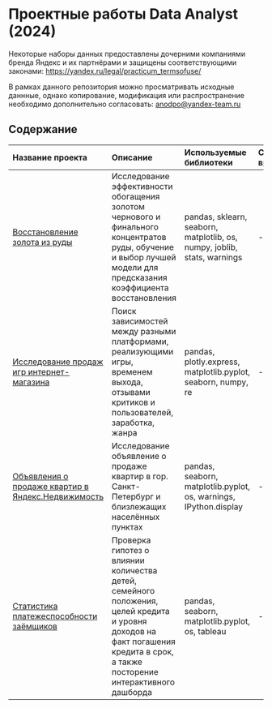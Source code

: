 # Проектные работы Data Analyst (2024)

Некоторые наборы данных предоставлены дочерними компаниями бренда Яндекс и их партнёрами и защищены соответствующими законами: https://yandex.ru/legal/practicum_termsofuse/

В рамках данного репозитория можно просматривать исходные даннные, однако копирование, модификация или распространение необходимо дополнительно согласовать: anodpo@yandex-team.ru


## Содержание
| Название проекта | Описание | Используемые библиотеки | Сложность, время |
| :---------------------- | :---------------------- | :---------------------- | :--------------------- |
| [Восстановление золота из руды](https://github.com/vulcan4ik/Yandex-Practicum/blob/main/notebooks/5-practicum-gold-recovery.ipynb) | Исследование эффективности обогащения золотом чернового и финального концентратов руды, обучение и выбор лучшей модели для предсказания коэффициента восстановления  | pandas, sklearn, seaborn, matplotlib, os, numpy, joblib, stats, warnings | -- /  25 ч|
| [Исследование продаж игр интернет-магазина](https://github.com/vulcan4ik/Yandex-Practicum/blob/main/notebooks/2-practicum-games-research.ipynb) | Поиск зависимостей между разными платформами, реализующими игры, временем выхода, отзывами критиков и пользователей, заработка, жанра  | pandas, plotly.express, matplotlib.pyplot, seaborn, numpy, re | --/ 15 ч|
| [Объявления о продаже квартир в Яндекс.Недвижимость](https://github.com/vulcan4ik/Yandex-Practicum/blob/main/notebooks/3-practicum-real-estate.ipynb) | Исследование объявление о продаже квартир в гор. Санкт-Петербург и близлежащих населённых пунктах | pandas, seaborn, matplotlib.pyplot, os, warnings, IPython.display | --/ 15 ч |
| [Статистика платежеспособности заёмщиков](https://github.com/vulcan4ik/Yandex-Practicum/blob/main/notebooks/1_project_debt_analysys_v2.ipynb) | Проверка гипотез о влиянии количества детей, семейного положения, целей кредита и уровня доходов на факт погашения кредита в срок, а также посторение интерактивного дашборда | pandas, seaborn, matplotlib.pyplot, os, tableau | --/ 5 ч |



